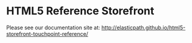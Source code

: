 HTML5 Reference Storefront
=============
Please see our documentation site at:
http://elasticpath.github.io/html5-storefront-touchpoint-reference/
